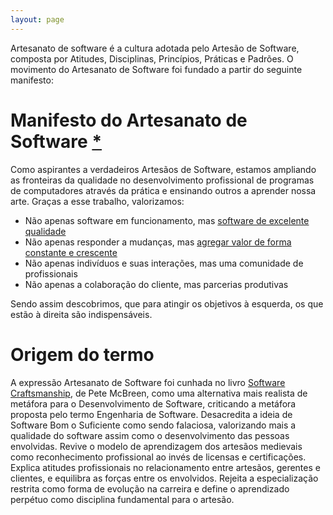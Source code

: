 ```yaml
---
layout: page
---
```


Artesanato de software é a cultura adotada pelo Artesão de Software, composta por Atitudes, Disciplinas, Princípios, Práticas e Padrões. O movimento do Artesanato de Software foi fundado a partir do seguinte manifesto:

# Manifesto do Artesanato de Software [*](http://manifesto.softwarecraftsmanship.org)

Como aspirantes a verdadeiros Artesãos de Software, estamos ampliando as fronteiras da qualidade no desenvolvimento profissional de programas de computadores através da prática e ensinando outros a aprender nossa arte. Graças a esse trabalho, valorizamos:

- Não apenas software em funcionamento, mas [software de excelente qualidade](software-de-excelente-qualidade.html)
- Não apenas responder a mudanças, mas [agregar valor de forma constante e crescente](agregar-valor-de-forma-constante.html)
- Não apenas indivíduos e suas interações, mas uma comunidade de profissionais
- Não apenas a colaboração do cliente, mas parcerias produtivas

Sendo assim descobrimos, que para atingir os objetivos à esquerda, os que estão à direita são indispensáveis.

# Origem do termo

A expressão Artesanato de Software foi cunhada no livro [Software Craftsmanship](http://www.mcbreen.ab.ca/SoftwareCraftsmanship/), de Pete McBreen, como uma alternativa mais realista de metáfora para o Desenvolvimento de Software, criticando a metáfora proposta pelo termo Engenharia de Software. Desacredita a ideia de Software Bom o Suficiente como sendo falaciosa, valorizando mais a qualidade do software assim como o desenvolvimento das pessoas envolvidas. Revive o modelo de aprendizagem dos artesãos medievais como reconhecimento profissional ao invés de licensas e certificações. Explica atitudes profissionais no relacionamento entre artesãos, gerentes e clientes, e equilibra as forças entre os envolvidos. Rejeita a especialização restrita como forma de evolução na carreira e define o aprendizado perpétuo como disciplina fundamental para o artesão.
